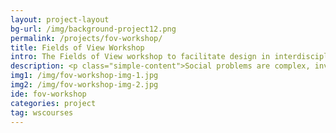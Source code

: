 ```yaml
---
layout: project-layout
bg-url: /img/background-project12.png
permalink: /projects/fov-workshop/
title: Fields of View Workshop
intro: The Fields of View workshop to facilitate design in interdisciplinary spaces.
description: <p class="simple-content">Social problems are complex, involving multiple dimensions. We need people from diverse disciplines, backgrounds, and perspectives to come together to design for these problems. Though bringing together people from different backgrounds is acknowledged as a first-step to a more participatory, bottom-up  approach to design, often such sessions become difficult to manage, and leave participants frustrated at the lack of productive outcomes. The Fields of View workshop involves a guided process that creates a space for participants from diverse backgrounds to design together.</p><p class="simple-content">In game terminology, a field of view refers to what is visible to the player. Fields of View thus refers to the common ground, where different people with different perspectives can come together and have a dialogue. Drawing upon our in-house interdisciplinary methodology, the Fields of View workshop involves a guided process involving two phases — the problem articulation phase and the design phase. The first phase of the workshop, the problem articulation phase, involves participants working through different activities that lets them come up with a commonly agreed upon problem statement. The problem articulation phase is followed by the design phase, where the participants work together to imagine futures and figure out how to design for these transformations.</p>
img1: /img/fov-workshop-img-1.jpg
img2: /img/fov-workshop-img-2.jpg
ide: fov-workshop
categories: project
tag: wscourses
---
```

